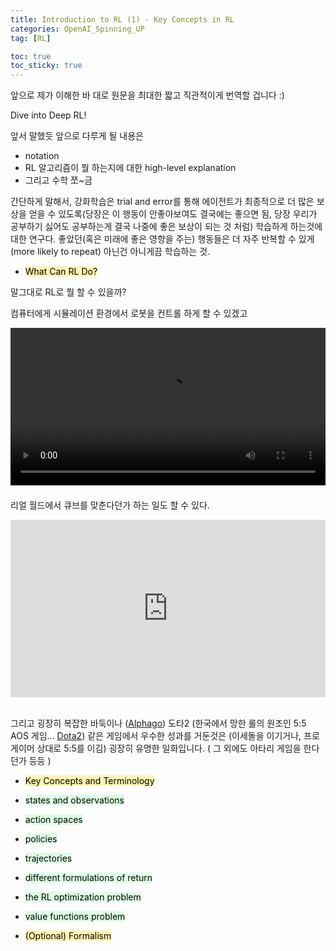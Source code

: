 ```yaml
---
title: Introduction to RL (1) - Key Concepts in RL
categories: OpenAI_Spinning_UP
tag: [RL]

toc: true
toc_sticky: true
---
```


앞으로 제가 이해한 바 대로 원문을 최대한 짧고 직관적이게 번역할 겁니다 :)

Dive into Deep RL!

앞서 말했듯 앞으로 다루게 될 내용은 

* notation
* RL 알고리즘이 뭘 하는지에 대한 high-level explanation 
* 그리고 수학 쪼~금

간단하게 말해서, 강화학습은 trial and error를 통해 에이전트가 최종적으로 더 많은 보상을 얻을 수 있도록(당장은 이 행동이 안좋아보여도 결국에는 좋으면 됨, 당장 우리가 공부하기 싫어도 공부하는게 결국 나중에 좋은 보상이 되는 것 처럼) 학습하게 하는것에 대한 연구다. 좋았던(혹은 미래에 좋은 영향을 주는) 행동들은 더 자주 반복할 수 있게 (more likely to repeat) 아닌건 아니게끔 학습하는 것.  

- <mark style='background-color: #fff5b1'> What Can RL Do? </mark>

말그대로 RL로 뭘 할 수 있을까?


컴퓨터에게 시뮬레이션 환경에서 로봇을 컨트롤 하게 할 수 있겠고

<video autoplay="" src="https://d4mucfpksywv.cloudfront.net/openai-baselines-ppo/knocked-over-stand-up.mp4" loop="" controls="" style="display: block; margin-left: auto; margin-right: auto; margin-bottom:1.5em; width: 100%; max-width: 720px; max-height: 80vh;">
</video>

리얼 월드에서 큐브를 맞춘다던가 하는 일도 할 수 있다.

<div style="position: relative; padding-bottom: 56.25%; height: 0; overflow: hidden; max-width: 100%; height: auto;">
    <iframe src="https://www.youtube.com/embed/jwSbzNHGflM?ecver=1" frameborder="0" allowfullscreen style="position: absolute; top: 0; left: 0; width: 100%; height: 100%;"></iframe>
</div>
<br />

그리고 굉장히 복잡한 바둑이나 ([Alphago](https://deepmind.com/research/alphago/)) 도타2 (한국에서 망한 롤의 원조인 5:5 AOS 게임... [Dota2](https://blog.openai.com/openai-five/)) 같은 게임에서 우수한 성과를 거둔것은 (이세돌을 이기거나, 프로게이머 상대로 5:5를 이김) 굉장히 유명한 일화입니다. ( 그 외에도 아타리 게임을 한다던가 등등 )
   

- <mark style='background-color: #fff5b1'> Key Concepts and Terminology </mark>

 - <mark style='background-color: #dcffe4'> states and observations </mark>
 
 - <mark style='background-color: #dcffe4'> action spaces </mark>
 
 - <mark style='background-color: #dcffe4'> policies </mark>

 - <mark style='background-color: #dcffe4'> trajectories </mark>
 
 - <mark style='background-color: #dcffe4'> different formulations of return </mark>
 
 - <mark style='background-color: #dcffe4'> the RL optimization problem </mark>
 
 - <mark style='background-color: #dcffe4'> value functions problem </mark>

- <mark style='background-color: #fff5b1'> (Optional) Formalism </mark>

